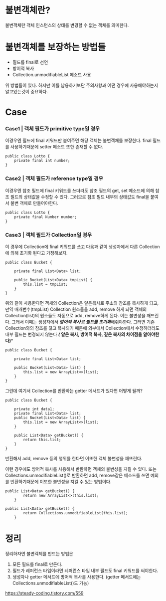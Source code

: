 # 불변객체란?
불변객체란 객체 인스턴스의 상태를 변경할 수 없는 객체를 의미한다.

# 불변객체를 보장하는 방법들
- 필드를 final로 선언
- 방어적 복사
- Collection.unmodifiableList 메소드 사용

위 방법들이 있다. 하지만 이를 남용하기보단 주의사항과 어떤 경우에 사용해야하는지 알고있는것이 중요하다.

# Case
### Case1 | 객체 필드가 primitive type일 경우
이경우엔 필드에 final 키워드만 붙여주면 해당 객체는 불변객체를 보장한다. 
final 필드를 사용하기때문에 setter 메소드 또한 존재할 수 없다.

```
public class Lotto {
    private final int number;
}
```

### Case2 | 객체 필드가 reference type일 경우
이경우엔 참조 필드에 final 키워드를 쓰더라도 참조 필드의 get, set 메소드에 의해 
참조 필드의 상태값을 수정할 수 있다. 그러므로 참조 필드 내부의 상태값도 final을 붙여서 불변 객체로 만들어야한다.

```
public class Lotto {
    private final Number number;
}
```

### Case3 | 객체 필드가 Collection일 경우
이 경우에 Collection에 final 키워드를 쓰고 다음과 같이 생성자에서 다른 Collection에 의해 초기화 된다고 가정해보자.

```
public class Bucket {

    private final List<Data> list;
    
    public Bucket(List<Data> tmpList) {
        this.list = tmpList;
    }
}

```

위와 같이 사용한다면 객체의 Collection은 얕은복사로 주소의 참조를 복사하게 되고, 만약 매개변수(tmpList) Collection 원소들을 add, remove 하게 되면
객체의 Collection(list)의 원소들도 자동으로 add, remove하게 된다. 이는 불변성을 깨뜨린다.
그래서 이때는 생성자에서 ***방어적 복사로 필드를 초기화***해줘야한다. 그러면 기존 Collection와의 참조를 끊고 복사되기 때문에 
외부에서 Collection에서 수정하더라도 내부 필드는 변경되지 않는다 ***(* 얕은 복사, 방어적 복사, 깊은 복사의 차이점을 알아야한다)***

```
public class Bucket {

    private final List<Data> list;
    
    public Bucket(List<Data> list) {
        this.list = new ArrayList<>(list);
    }
}
```

그런데 여기서 Collection를 반환하는 getter 메서드가 있다면 어떻게 될까? 

```
public class Bucket {

    private int data1;
    private final List<Data> list;
    public Bucket(List<Data> list) {
        this.list = new ArrayList<>(list);
    }
    
    public List<Data> getBucket() {
        return this.list;
    }
}
```

반환해서 add, remove 등의 행위를 한다면 이또한 객체 불변성을 깨뜨린다.

이런 경우에도 방어적 복사를 사용해서 반환하면 객체의 불변성을 지킬 수 있다.
또는 Collections.unmodifiableList()로 반환하면 add, remove같은 메소드를 쓰면 예외를 반환하기때문에 이또한 불변성을 지킬 수 있는 방법이다.

```
public List<Data> getBucket() {
        return new ArrayList<>(this.list);
    }
```

```
public List<Data> getBucket() {
        return Collections.unmodifiableList(this.list);
    }
```
  
# 정리
정리하자면 불변객체를 만드는 방법은
1. 모든 필드를 final로 만든다.
2. 필드가 레퍼런스 타입이라면 레퍼런스 타입 내부 필드도 final 키워드를 써야한다.
3. 생성자나 getter 메서드에 방어적 복사를 사용한다. (getter 메서드에는 Collections.unmodifiableList()도 가능)

https://steady-coding.tistory.com/559
